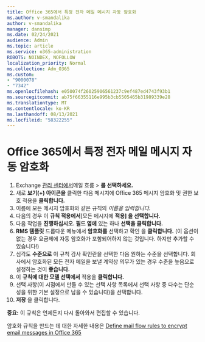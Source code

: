 ```yaml
---
title: Office 365에서 특정 전자 메일 메시지 자동 암호화
ms.author: v-smandalika
author: v-smandalika
manager: dansimp
ms.date: 02/24/2021
audience: Admin
ms.topic: article
ms.service: o365-administration
ROBOTS: NOINDEX, NOFOLLOW
localization_priority: Normal
ms.collection: Adm_O365
ms.custom:
- "9000078"
- "7342"
ms.openlocfilehash: e050074f26025906561237c9ef487ed4743f93b1
ms.sourcegitcommit: ab75f66355116e995b3cb5505465b31989339e28
ms.translationtype: MT
ms.contentlocale: ko-KR
ms.lasthandoff: 08/13/2021
ms.locfileid: "58322255"
---
```

# <a name="automatically-encrypt-certain-email-messages-from-office-365"></a>Office 365에서 특정 전자 메일 메시지 자동 암호화

1. Exchange [관리 센터에서](https://outlook.office365.com/ecp/)메일 흐름 > **를 선택하세요.** 
2. 새로 **보기(+) 아이콘을** 클릭한 다음 메시지에 Office 365 메시지 암호화 및 권한 보호 적용을 **클릭합니다.**
3. 이름에 모든 메시지 암호화와 같은 규칙의 *이름을 입력합니다.* 
4. 다음의 경우 이 **규칙 적용에서**[모든 메시지에 **적용] 을 선택합니다.** 
5. 다음 작업을 **진행하십시오. 필드 옆에** 있는 하나 **선택을 클릭합니다.** 
6. **RMS 템플릿** 드롭다운 메뉴에서 **암호화를** 선택하고 확인 을 **클릭합니다.** (이 옵션이 없는 경우 요금제에 자동 암호화가 포함되어하지 않는 것입니다. 하지만 추가할 수 있습니다!)
7. 심각도 **수준으로** 이 규칙 감사 확인란을 선택한 다음 원하는 수준을 선택합니다. 회사에서 암호화된 모든 전자 메일을 보낼 계약상 의무가 있는 경우 수준을 높음으로 설정하는 것이 **좋습니다.**
8. 이 **규칙에 대한 모델 선택에서** 적용을 **클릭합니다.** 
9. 선택 사항(이 시점에서 만들 수 있는 선택 사항 목록에서 선택 사항 중 다수는 단순성을 위한 기본 설정으로 남을 수 있습니다)을 선택합니다.
10. **저장** 을 클릭합니다.

**중요:** 이 규칙은 언제든지 다시 돌아와서 편집할 수 있습니다.

암호화 규칙을 만드는 데 대한 자세한 내용은 [Define mail flow rules to encrypt email messages in Office 365](https://docs.microsoft.com/microsoft-365/compliance/define-mail-flow-rules-to-encrypt-email)

